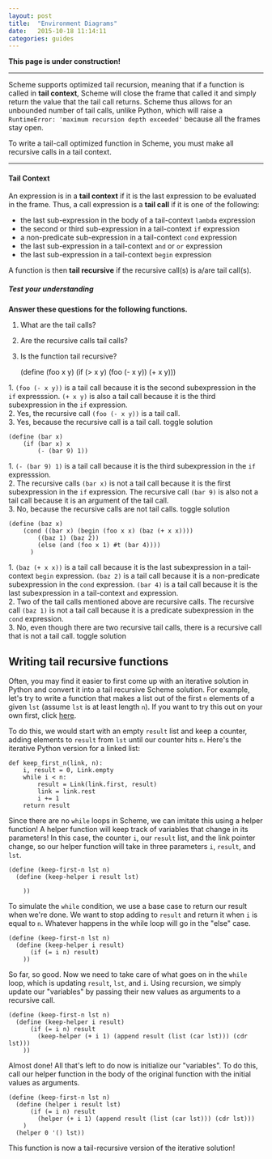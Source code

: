 ```yaml
---
layout: post
title:  "Environment Diagrams"
date:   2015-10-18 11:14:11
categories: guides
---
```


**This page is under construction!**

----

Scheme supports optimized tail recursion, meaning that if a function is called in **tail context**, Scheme will close the frame that called it and simply return the value that the tail call returns. Scheme thus allows for an unbounded number of tail calls, unlike Python, which will raise a `RuntimeError: 'maximum recursion depth exceeded'` because all the frames stay open. 

To write a tail-call optimized function in Scheme, you must make all recursive calls in a tail context.

---

#### Tail Context 
An expression is in a **tail context** if it is the last expression to be evaluated in the frame. Thus, a call expression is a **tail call** if it is one of the following:  

* the last sub-expression in the body of a tail-context `lambda` expression
* the second or third sub-expression in a tail-context `if` expression
* a non-predicate sub-expression in a tail-context `cond` expression
* the last sub-expression in a tail-context `and` or `or` expression
* the last sub-expression in a tail-context `begin` expression

A function is then **tail recursive** if the recursive call(s) is a/are tail call(s).

##### Test your understanding
**Answer these questions for the following functions.**  
1. What are the tail calls?  
2. Are the recursive calls tail calls?  
3. Is the function tail recursive?  
    
    (define (foo x y)
    	(if (> x y) 
    		(foo (- x y)) 
    		(+ x y)))

<span class="solution">1. `(foo (- x y))` is a tail call because it is the second subexpression in the `if` expresssion. `(+ x y)` is also a tail call because it is the third subexpression in the `if` expression.  
2. Yes, the recursive call `(foo (- x y))` is a tail call.  
3. Yes, because the recursive call is a tail call. </span>
<a class="btn btn-default solution-toggle">toggle solution</a>

    (define (bar x)
    	(if (bar x) x
    		(- (bar 9) 1))

<span class="solution-2">1. `(- (bar 9) 1)` is a tail call because it is the third subexpression in the `if` expresssion.  
2. The recursive calls `(bar x)` is not a tail call because it is the first subexpression in the `if` expression. The recursive call `(bar 9)` is also not a tail call because it is an argument of the tail call.  
3. No, because the recursive calls are not tail calls.</span>
<a class="btn btn-default solution-toggle-2">toggle solution</a>

    (define (baz x)
    	(cond ((bar x) (begin (foo x x) (baz (+ x x))))
            ((baz 1) (baz 2))
            (else (and (foo x 1) #t (bar 4))))
          )

<span class="solution-3">1. `(baz (+ x x))` is a tail call because it is the last subexpression in a tail-context `begin` expression. `(baz 2)` is a tail call because it is a non-predicate subexpression in the `cond` expression. `(bar 4)` is a tail call because it is the last subexpression in a tail-context `and` expression.  
2. Two of the tail calls mentioned above are recursive calls. The recursive call `(baz 1)` is not a tail call because it is a predicate subexpression in the `cond` expression.  
3. No, even though there are two recursive tail calls, there is a recursive call that is not a tail call.</span>
<a class="btn btn-default solution-toggle-3">toggle solution</a>

<a name="keep" class="anchor"></a>
## Writing tail recursive functions
Often, you may find it easier to first come up with an iterative solution in Python and convert it into a tail recursive Scheme solution. For example, let's try to write a function that makes a list out of the first `n` elements of a given `lst` (assume `lst` is at least length `n`). If you want to try this out on your own first, click <a href="/cs61a/practice-problems/final.html#tail">here</a>.

To do this, we would start with an empty `result` list and keep a counter, adding elements to `result` from `lst` until our counter hits `n`. Here's the iterative Python version for a linked list:  
    
    def keep_first_n(link, n):
        i, result = 0, Link.empty
        while i < n:
            result = Link(link.first, result)
            link = link.rest
            i += 1
        return result

Since there are no `while` loops in Scheme, we can imitate this using a helper function! A helper function will keep track of variables that change in its parameters! In this case, the counter `i`, our `result` list, and the link pointer change, so our helper function will take in three parameters `i`, `result`, and `lst`.
    
    (define (keep-first-n lst n)
      (define (keep-helper i result lst)

        ))

To simulate the `while` condition, we use a base case to return our result when we're done. We want to stop adding to `result` and return it when `i` is equal to `n`. Whatever happens in the while loop will go in the "else" case.
  
    (define (keep-first-n lst n)
      (define (keep-helper i result)
          (if (= i n) result)
        ))

So far, so good. Now we need to take care of what goes on in the `while` loop, which is updating `result`, `lst`, and `i`. Using recursion, we simply update our "variables" by passing their new values as arguments to a recursive call.

    (define (keep-first-n lst n)
      (define (keep-helper i result)
          (if (= i n) result
            (keep-helper (+ i 1) (append result (list (car lst))) (cdr lst)))
        ))

Almost done! All that's left to do now is initialize our "variables". To do this, call our helper function in the body of the original function with the initial values as arguments.

    (define (keep-first-n lst n)
      (define (helper i result lst)
          (if (= i n) result
            (helper (+ i 1) (append result (list (car lst))) (cdr lst)))
        )
      (helper 0 '() lst))

This function is now a tail-recursive version of the iterative solution!
